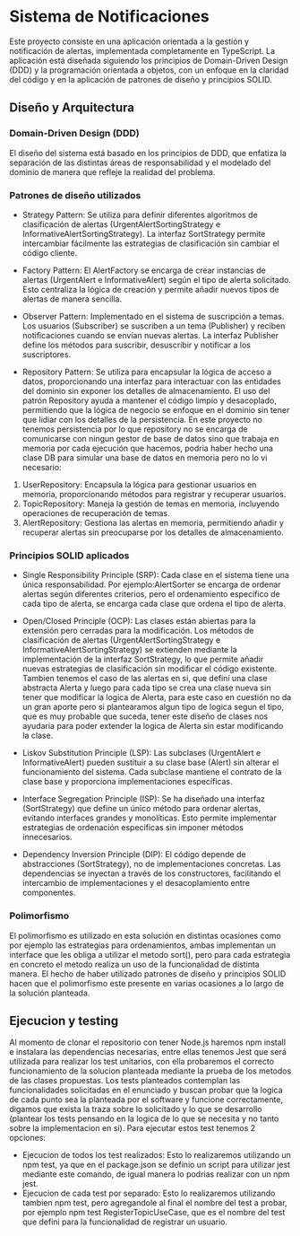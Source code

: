 # Sistema de Notificaciones

Este proyecto consiste en una aplicación orientada a la gestión y notificación de alertas, implementada completamente en TypeScript. La aplicación está diseñada siguiendo los principios de Domain-Driven Design (DDD) y la programación orientada a objetos, con un enfoque en la claridad del código y en la aplicación de patrones de diseño y principios SOLID.

## Diseño y Arquitectura
### Domain-Driven Design (DDD)
El diseño del sistema está basado en los principios de DDD, que enfatiza la separación de las distintas áreas de responsabilidad y el modelado del dominio de manera que refleje la realidad del problema. 

### Patrones de diseño utilizados
- Strategy Pattern: Se utiliza para definir diferentes algoritmos de clasificación de alertas (UrgentAlertSortingStrategy e InformativeAlertSortingStrategy). La interfaz SortStrategy permite intercambiar fácilmente las estrategias de clasificación sin cambiar el código cliente.

- Factory Pattern: El AlertFactory se encarga de crear instancias de alertas (UrgentAlert e InformativeAlert) según el tipo de alerta solicitado. Esto centraliza la lógica de creación y permite añadir nuevos tipos de alertas de manera sencilla.

- Observer Pattern: Implementado en el sistema de suscripción a temas. Los usuarios (Subscriber) se suscriben a un tema (Publisher) y reciben notificaciones cuando se envían nuevas alertas. La interfaz Publisher define los métodos para suscribir, desuscribir y notificar a los suscriptores.

- Repository Pattern: Se utiliza para encapsular la lógica de acceso a datos, proporcionando una interfaz para interactuar con las entidades del dominio sin exponer los detalles de almacenamiento. El uso del patrón Repository ayuda a mantener el código limpio y desacoplado, permitiendo que la lógica de negocio se enfoque en el dominio sin tener que lidiar con los detalles de la persistencia. En este proyecto no tenemos persistencia por lo que repository no se encarga de comunicarse con ningun gestor de base de datos sino que trabaja en memoria por cada ejecución que hacemos, podria haber hecho una clase DB para simular una base de datos en memoria pero no lo vi necesario:
1. UserRepository: Encapsula la lógica para gestionar usuarios en memoria, proporcionando métodos para registrar y recuperar usuarios.
2. TopicRepository: Maneja la gestión de temas en memoria, incluyendo operaciones de recuperación de temas.
3. AlertRepository: Gestiona las alertas en memoria, permitiendo añadir y recuperar alertas sin preocuparse por los detalles de almacenamiento.

### Principios SOLID aplicados
- Single Responsibility Principle (SRP): Cada clase en el sistema tiene una única responsabilidad. Por ejemplo:AlertSorter se encarga de ordenar alertas según diferentes criterios, pero el ordenamiento especifico de cada tipo de alerta, se encarga cada clase que ordena el tipo de alerta.

- Open/Closed Principle (OCP): Las clases están abiertas para la extensión pero cerradas para la modificación. Los métodos de clasificación de alertas (UrgentAlertSortingStrategy e InformativeAlertSortingStrategy) se extienden mediante la implementación de la interfaz SortStrategy, lo que permite añadir nuevas estrategias de clasificación sin modificar el código existente. Tambien tenemos el caso de las alertas en si, que definí una clase abstracta Alerta y luego para cada tipo se crea una clase nueva sin tener que modificar la logica de Alerta, para este caso en cuestión no da un gran aporte pero si plantearamos algun tipo de logica segun el tipo, que es muy probable que suceda, tener este diseño de clases nos ayudaria para poder extender la logica de Alerta sin estar modificando la clase.

- Liskov Substitution Principle (LSP): Las subclases (UrgentAlert e InformativeAlert) pueden sustituir a su clase base (Alert) sin alterar el funcionamiento del sistema. Cada subclase mantiene el contrato de la clase base y proporciona implementaciones específicas.

- Interface Segregation Principle (ISP): Se ha diseñado una interfaz (SortStrategy) que define un único método para ordenar alertas, evitando interfaces grandes y monolíticas. Esto permite implementar estrategias de ordenación específicas sin imponer métodos innecesarios.

- Dependency Inversion Principle (DIP): El código depende de abstracciones (SortStrategy), no de implementaciones concretas. Las dependencias se inyectan a través de los constructores, facilitando el intercambio de implementaciones y el desacoplamiento entre componentes.

### Polimorfismo
El polimorfismo es utilizado en esta solución en distintas ocasiones como por ejemplo las estrategias para ordenamientos, ambas implementan un interface que les obliga a utilizar el metodo sort(), pero para cada estrategia en concreto el metodo realiza un uso de la funcionalidad de distinta manera. El hecho de haber utilizado patrones de diseño y principios SOLID hacen que el polimorfismo este presente en varias ocasiones a lo largo de la solución planteada.

## Ejecucion y testing
Al momento de clonar el repositorio con tener Node.js haremos npm install e instalara las dependencias necesarias, entre ellas tenemos Jest que será utilizada para realizar los test unitarios, con ella probaremos el correcto funcionamiento de la solucion planteada mediante la prueba de los metodos de las clases propuestas. Los tests planteados contemplan las funcionalidades solicitadas en el enunciado y buscan probar que la logica de cada punto sea la planteada por el software y funcione correctamente, digamos que exista la traza sobre lo solicitado y lo que se desarrollo (plantear los tests pensando en la logica de lo que se necesita y no tanto sobre la implementacion en si). Para ejecutar estos test tenemos 2 opciones:
- Ejecucion de todos los test realizados: Esto lo realizaremos utilizando un npm test, ya que en el package.json se definio un script para utilizar jest mediante este comando, de igual manera lo podrias realizar con un npm jest.
- Ejecucion de cada test por separado: Esto lo realizaremos utilizando tambien npm test, pero agregandole al final el nombre del test a probar, por ejemplo npm test RegisterTopicUseCase, que es el nombre del test que defini para la funcionalidad de registrar un usuario.
